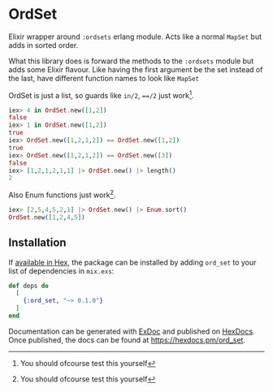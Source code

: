 # OrdSet

Elixir wrapper around `:ordsets` erlang module.
Acts like a normal `MapSet` but adds in sorted order.

What this library does is forward the methods to the `:ordsets` module but adds some Elixir flavour.
Like having the first argument be the set instead of the last,
have different function names to look like `MapSet`

OrdSet is just a list, so guards like `in/2`, `==/2` just work[^™].

```elixir
iex> 4 in OrdSet.new([1,2])
false
iex> 1 in OrdSet.new([1,2])
true
iex> OrdSet.new([1,2,1,2]) == OrdSet.new([1,2])
true
iex> OrdSet.new([1,2,1,2]) == OrdSet.new([3])
false
iex> [1,2,1,2,1,1] |> OrdSet.new() |> length()
2
```

Also Enum functions just work[^™].

```elixir
iex> [2,5,4,5,2,1] |> OrdSet.new() |> Enum.sort()
OrdSet.new([1,2,4,5])
```

[^™]: You should ofcourse test this yourself

## Installation

If [available in Hex](https://hex.pm/docs/publish), the package can be installed
by adding `ord_set` to your list of dependencies in `mix.exs`:

```elixir
def deps do
  [
    {:ord_set, "~> 0.1.0"}
  ]
end
```

Documentation can be generated with [ExDoc](https://github.com/elixir-lang/ex_doc)
and published on [HexDocs](https://hexdocs.pm). Once published, the docs can
be found at <https://hexdocs.pm/ord_set>.
